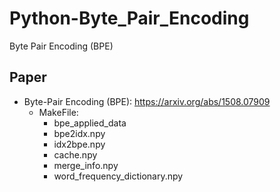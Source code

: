 # Python-Byte_Pair_Encoding
Byte Pair Encoding (BPE)

## Paper
   * Byte-Pair Encoding (BPE): https://arxiv.org/abs/1508.07909  
      * MakeFile:
         * bpe_applied_data
         * bpe2idx.npy
         * idx2bpe.npy
         * cache.npy
         * merge_info.npy
         * word_frequency_dictionary.npy
